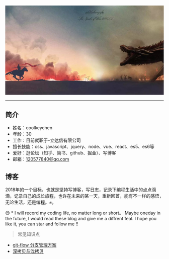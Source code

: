 ![jiben](https://github.com/coolkeychen/blog/blob/master/images/last_knight.jpg)

---
## 简介

- 姓名：coolkeychen
- 年龄：30
- 工作：目前就职于-立达信有限公司
- 擅长技能：css、javascript、jquery、node、vue、react、es5、es6等
- 爱好：逛论坛（知乎、简书、github、掘金）、写博客
- 邮箱：120577840@qq.com

## 博客
 2018年的一个目标，也就是坚持写博客，写日志，记录下编程生活中的点点滴滴，记录自己的成长旅程，也许在未来的某一天，重新回首，能有不一样的感悟，无论生活，还是编程。✊。


😊 * I will record my coding life, no matter long or short。 Maybe oneday in the future, I would read these blog and give me a diffrent feal. I hope you like it, you can star and follow me !!


 > 常见知识点
 - [git-flow 分支管理方案](https://github.com/coolkeychen/blog/issues/1)
 - [深拷贝与㳀拷贝](https://github.com/coolkeychen/blog/issues/2)
